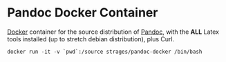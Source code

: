 # Pandoc Docker Container

[Docker](https://www.docker.io/) container for the source distribution of [Pandoc](http://johnmacfarlane.net/pandoc), with the **ALL** Latex tools installed (up to stretch debian distribution), plus Curl.

    docker run -it -v `pwd`:/source strages/pandoc-docker /bin/bash
